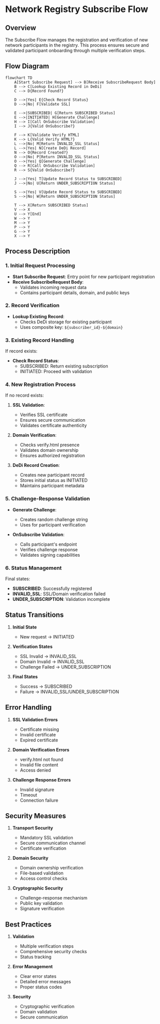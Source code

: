 # Network Registry Subscribe Flow

## Overview

The Subscribe Flow manages the registration and verification of new network participants in the registry. This process ensures secure and validated participant onboarding through multiple verification steps.

## Flow Diagram

```mermaid
flowchart TD
    A[Start Subscribe Request] --> B[Receive SubscribeRequest Body]
    B --> C[Lookup Existing Record in DeDi]
    C --> D{Record Found?}

    D -->|Yes| E{Check Record Status}
    D -->|No| F[Validate SSL]

    E -->|SUBSCRIBED| G[Return SUBSCRIBED Status]
    E -->|INITIATED| H[Generate Challenge]
    H --> I[Call OnSubscribe Validation]
    I --> J{Valid OnSubscribe?}

    F --> K[Validate Verify HTML]
    K --> L{Valid Verify HTML?}
    L -->|No| M[Return INVALID_SSL Status]
    L -->|Yes| N[Create DeDi Record]
    N --> O{Record Created?}
    O -->|No| P[Return INVALID_SSL Status]
    O -->|Yes| Q[Generate Challenge]
    Q --> R[Call OnSubscribe Validation]
    R --> S{Valid OnSubscribe?}

    J -->|Yes| T[Update Record Status to SUBSCRIBED]
    J -->|No| U[Return UNDER_SUBSCRIPTION Status]

    S -->|Yes| V[Update Record Status to SUBSCRIBED]
    S -->|No| W[Return UNDER_SUBSCRIPTION Status]

    T --> X[Return SUBSCRIBED Status]
    V --> X
    U --> Y[End]
    W --> Y
    M --> Y
    P --> Y
    G --> Y
    X --> Y
```

## Process Description

### 1. Initial Request Processing

- **Start Subscribe Request**: Entry point for new participant registration
- **Receive SubscribeRequest Body**:
  - Validates incoming request data
  - Contains participant details, domain, and public keys

### 2. Record Verification

- **Lookup Existing Record**:
  - Checks DeDi storage for existing participant
  - Uses composite key: `${subscriber_id}-${domain}`

### 3. Existing Record Handling

If record exists:

- **Check Record Status**:
  - SUBSCRIBED: Return existing subscription
  - INITIATED: Proceed with validation

### 4. New Registration Process

If no record exists:

1. **SSL Validation**:

   - Verifies SSL certificate
   - Ensures secure communication
   - Validates certificate authenticity

2. **Domain Verification**:

   - Checks verify.html presence
   - Validates domain ownership
   - Ensures authorized registration

3. **DeDi Record Creation**:
   - Creates new participant record
   - Stores initial status as INITIATED
   - Maintains participant metadata

### 5. Challenge-Response Validation

- **Generate Challenge**:

  - Creates random challenge string
  - Uses for participant verification

- **OnSubscribe Validation**:
  - Calls participant's endpoint
  - Verifies challenge response
  - Validates signing capabilities

### 6. Status Management

Final states:

- **SUBSCRIBED**: Successfully registered
- **INVALID_SSL**: SSL/Domain verification failed
- **UNDER_SUBSCRIPTION**: Validation incomplete

## Status Transitions

1. **Initial State**

   - New request → INITIATED

2. **Verification States**

   - SSL Invalid → INVALID_SSL
   - Domain Invalid → INVALID_SSL
   - Challenge Failed → UNDER_SUBSCRIPTION

3. **Final States**
   - Success → SUBSCRIBED
   - Failure → INVALID_SSL/UNDER_SUBSCRIPTION

## Error Handling

1. **SSL Validation Errors**

   - Certificate missing
   - Invalid certificate
   - Expired certificate

2. **Domain Verification Errors**

   - verify.html not found
   - Invalid file content
   - Access denied

3. **Challenge Response Errors**
   - Invalid signature
   - Timeout
   - Connection failure

## Security Measures

1. **Transport Security**

   - Mandatory SSL validation
   - Secure communication channel
   - Certificate verification

2. **Domain Security**

   - Domain ownership verification
   - File-based validation
   - Access control checks

3. **Cryptographic Security**
   - Challenge-response mechanism
   - Public key validation
   - Signature verification

## Best Practices

1. **Validation**

   - Multiple verification steps
   - Comprehensive security checks
   - Status tracking

2. **Error Management**

   - Clear error states
   - Detailed error messages
   - Proper status codes

3. **Security**
   - Cryptographic verification
   - Domain validation
   - Secure communication
